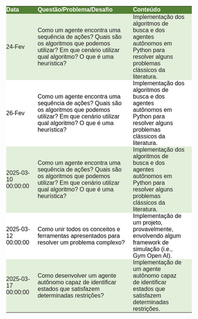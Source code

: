 <p><table class="dataframe">
  <thead>
    <tr style="text-align: right;">
      <th style = "background-color: #548235;font-family: Century Gothic, sans-serif;font-size: medium;color: #FFFFFF;text-align: left;border-bottom: 2px solid #548235;padding: 0px 20px 0px 0px;width: auto">Data</th>
      <th style = "background-color: #548235;font-family: Century Gothic, sans-serif;font-size: medium;color: #FFFFFF;text-align: left;border-bottom: 2px solid #548235;padding: 0px 20px 0px 0px;width: auto">Questão/Problema/Desafio</th>
      <th style = "background-color: #548235;font-family: Century Gothic, sans-serif;font-size: medium;color: #FFFFFF;text-align: left;border-bottom: 2px solid #548235;padding: 0px 20px 0px 0px;width: auto">Conteúdo</th>
    </tr>
  </thead>
  <tbody>
    <tr>
      <td style = "background-color: #E2EFDA;font-family: Century Gothic, sans-serif;font-size: medium;text-align: left;padding: 0px 20px 0px 0px;width: auto">24-Fev</td>
      <td style = "background-color: #E2EFDA;font-family: Century Gothic, sans-serif;font-size: medium;text-align: left;padding: 0px 20px 0px 0px;width: auto">Como um agente encontra uma sequência de ações? Quais são os algoritmos que podemos utilizar? Em que cenário utilizar qual algoritmo? O que é uma heurística?</td>
      <td style = "background-color: #E2EFDA;font-family: Century Gothic, sans-serif;font-size: medium;text-align: left;padding: 0px 20px 0px 0px;width: auto">Implementação dos algoritmos de busca e dos agentes autônomos em Python para resolver alguns problemas clássicos da literatura.</td>
    </tr>
    <tr>
      <td style = "background-color: white; color: black;font-family: Century Gothic, sans-serif;font-size: medium;text-align: left;padding: 0px 20px 0px 0px;width: auto">26-Fev</td>
      <td style = "background-color: white; color: black;font-family: Century Gothic, sans-serif;font-size: medium;text-align: left;padding: 0px 20px 0px 0px;width: auto">Como um agente encontra uma sequência de ações? Quais são os algoritmos que podemos utilizar? Em que cenário utilizar qual algoritmo? O que é uma heurística?</td>
      <td style = "background-color: white; color: black;font-family: Century Gothic, sans-serif;font-size: medium;text-align: left;padding: 0px 20px 0px 0px;width: auto">Implementação dos algoritmos de busca e dos agentes autônomos em Python para resolver alguns problemas clássicos da literatura.</td>
    </tr>
    <tr>
      <td style = "background-color: #E2EFDA;font-family: Century Gothic, sans-serif;font-size: medium;text-align: left;padding: 0px 20px 0px 0px;width: auto">2025-03-10 00:00:00</td>
      <td style = "background-color: #E2EFDA;font-family: Century Gothic, sans-serif;font-size: medium;text-align: left;padding: 0px 20px 0px 0px;width: auto">Como um agente encontra uma sequência de ações? Quais são os algoritmos que podemos utilizar? Em que cenário utilizar qual algoritmo? O que é uma heurística?</td>
      <td style = "background-color: #E2EFDA;font-family: Century Gothic, sans-serif;font-size: medium;text-align: left;padding: 0px 20px 0px 0px;width: auto">Implementação dos algoritmos de busca e dos agentes autônomos em Python para resolver alguns problemas clássicos da literatura.</td>
    </tr>
    <tr>
      <td style = "background-color: white; color: black;font-family: Century Gothic, sans-serif;font-size: medium;text-align: left;padding: 0px 20px 0px 0px;width: auto">2025-03-12 00:00:00</td>
      <td style = "background-color: white; color: black;font-family: Century Gothic, sans-serif;font-size: medium;text-align: left;padding: 0px 20px 0px 0px;width: auto">Como unir todos os conceitos e ferramentas apresentados para resolver um problema complexo?</td>
      <td style = "background-color: white; color: black;font-family: Century Gothic, sans-serif;font-size: medium;text-align: left;padding: 0px 20px 0px 0px;width: auto">Implementação de um projeto, provavelmente, envolvendo algum framework de simulação (i.e., Gym Open AI).</td>
    </tr>
    <tr>
      <td style = "background-color: #E2EFDA;font-family: Century Gothic, sans-serif;font-size: medium;text-align: left;padding: 0px 20px 0px 0px;width: auto">2025-03-17 00:00:00</td>
      <td style = "background-color: #E2EFDA;font-family: Century Gothic, sans-serif;font-size: medium;text-align: left;padding: 0px 20px 0px 0px;width: auto">Como desenvolver um agente autônomo capaz de identificar estados que satisfazem determinadas restrições?</td>
      <td style = "background-color: #E2EFDA;font-family: Century Gothic, sans-serif;font-size: medium;text-align: left;padding: 0px 20px 0px 0px;width: auto">Implementação de um agente autônomo capaz de identificar estados que satisfazem determinadas restrições.</td>
    </tr>
  </tbody>
</table></p>